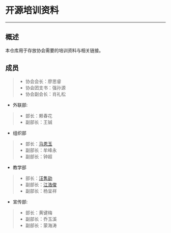 # 开源培训资料
---

## 概述
本仓库用于存放协会需要的培训资料与相关链接。

## 成员
>- 协会会长：廖思睿
>- 协会团支书：强孙源
>- 协会副会长：肖礼松
- 外联部:
>-   部长：赖春花
>- 副部长：王铖
- 组织部
>-   部长：[马恩玉](https://github.com/xiaoxiaoali)
>- 副部长：牟峰永
>- 副部长：钟超
- 教学部
>-   部长：[汪隽劼](https://github.com/lsmind)
>- 副部长：[江浩俊](https://github.com/JM0011)
>- 副部长：杨呈祥
- 宣传部:
>-   部长：黄键梅
>- 副部长：乔玉溪
>- 副部长：蒙海涛

